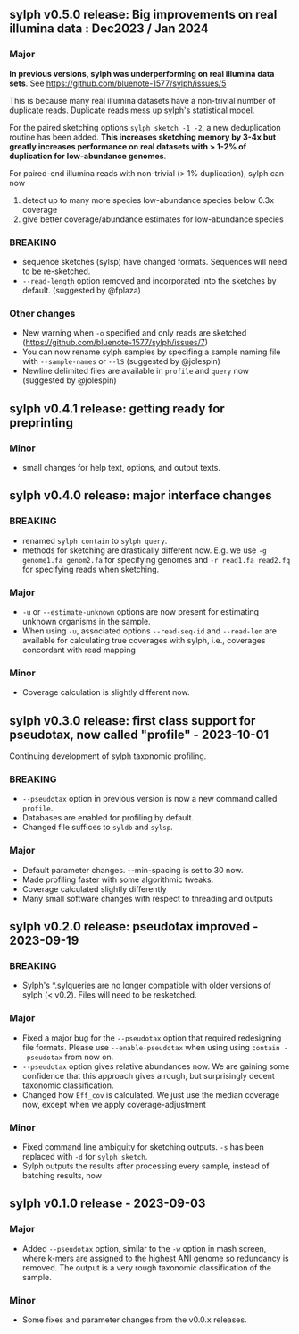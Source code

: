 ## sylph v0.5.0 release: **Big improvements on real illumina data** : Dec2023 / Jan 2024

### Major

**In previous versions, sylph was underperforming on real illumina data sets**. See https://github.com/bluenote-1577/sylph/issues/5 

This is because many real illumina datasets have a non-trivial number of duplicate reads. Duplicate reads mess up sylph's statistical model.

For the paired sketching options `sylph sketch -1 -2`, a new deduplication routine has been added. **This increases sketching memory by 3-4x but greatly increases performance on real datasets with > 1-2% of duplication for low-abundance genomes**. 

For paired-end illumina reads with non-trivial (> 1% duplication), sylph can now 

1. detect up to many more species low-abundance species below 0.3x coverage
2. give better coverage/abundance estimates for low-abundance species 

### BREAKING

- sequence sketches (sylsp) have changed formats. Sequences will need to be re-sketched.
- `--read-length` option removed and incorporated into the sketches by default. (suggested by @fplaza)

### Other changes

- New warning when `-o` specified and only reads are sketched (https://github.com/bluenote-1577/sylph/issues/7)
- You can now rename sylph samples by specifing a sample naming file with `--sample-names` or `--lS` (suggested by @jolespin)
- Newline delimited files are available in `profile` and `query` now (suggested by @jolespin)


## sylph v0.4.1 release: getting ready for preprinting

### Minor

- small changes for help text, options, and output texts. 

## sylph v0.4.0 release: major interface changes

### BREAKING

- renamed `sylph contain` to `sylph query`. 
- methods for sketching are drastically different now. E.g. we use `-g genome1.fa genom2.fa` for specifying genomes and `-r read1.fa read2.fq` for specifying reads when sketching. 

### Major

- `-u` or `--estimate-unknown` options are now present for estimating unknown organisms in the sample. 
- When using `-u`, associated options `--read-seq-id` and `--read-len` are available for calculating true coverages with sylph, i.e., coverages concordant with read mapping

### Minor

- Coverage calculation is slightly different now.

## sylph v0.3.0 release: first class support for pseudotax, now called "profile" - 2023-10-01

Continuing development of sylph taxonomic profiling. 

### BREAKING

- `--pseudotax` option in previous version is now a new command called `profile`.
- Databases are enabled for profiling by default. 
- Changed file suffices to `syldb` and `sylsp`.

### Major
- Default parameter changes. --min-spacing is set to 30 now. 
- Made profiling faster with some algorithmic tweaks. 
- Coverage calculated slightly differently
- Many small software changes with respect to threading and outputs

## sylph v0.2.0 release: pseudotax improved - 2023-09-19

### BREAKING
- Sylph's *.sylqueries are no longer compatible with older versions of sylph (< v0.2). Files will need to be resketched. 

### Major
- Fixed a major bug for the `--pseudotax` option that required redesigning file formats. Please use `--enable-pseudotax` when using using `contain --pseudotax` from now on.
- `--pseudotax` option gives relative abundances now. We are gaining some confidence that this approach gives a rough, but surprisingly decent taxonomic classification.  
- Changed how `Eff_cov` is calculated. We just use the median coverage now, except when we apply coverage-adjustment 

### Minor
- Fixed command line ambiguity for sketching outputs. `-s` has been replaced with `-d` for `sylph sketch`.
- Sylph outputs the results after processing every sample, instead of batching results, now


## sylph v0.1.0 release - 2023-09-03

### Major

- Added `--pseudotax` option, similar to the `-w` option in mash screen, where k-mers are assigned to the highest ANI genome so redundancy is removed. The output is a very rough taxonomic classification of the sample. 

### Minor

- Some fixes and parameter changes from the v0.0.x releases. 
